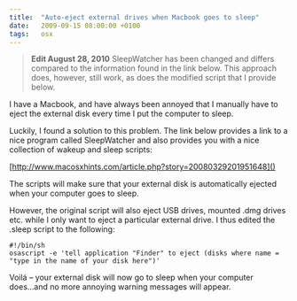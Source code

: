 ```yaml
---
title:  "Auto-eject external drives when Macbook goes to sleep"
date:   2009-09-15 08:00:00 +0100
tags:	osx
---
```



> **Edit August 28, 2010** SleepWatcher has been changed and differs compared to
the information found in the link below. This approach does, however, still work,
as does the modified script that I provide below.

I have a Macbook, and have always been annoyed that I manually have to eject the
external disk every time I put the computer to sleep.

Luckily, I found a solution to this problem. The link below provides a link to a
nice program called SleepWatcher and also provides you with a nice collection of
wakeup and sleep scripts:

[http://www.macosxhints.com/article.php?story=20080329201951648]()

The scripts will make sure that your external disk is automatically ejected when
your computer goes to sleep.

However, the original script will also eject USB drives, mounted .dmg drives etc.
while I only want to eject a particular external drive. I thus edited the .sleep
script to the following:

	#!/bin/sh
	osascript -e 'tell application "Finder" to eject (disks where name = "type in the name of your disk here")'

Voilá – your external disk will now go to sleep when your computer does...and no
more annoying warning messages will appear.